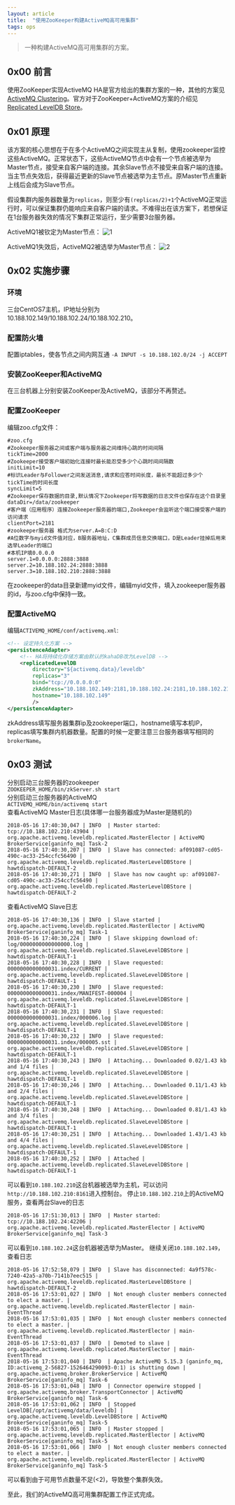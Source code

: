 ```yaml
---
layout: article
title:  "使用ZooKeeper构建ActiveMQ高可用集群"
tags: ops
---
```

> 一种构建ActiveMQ高可用集群的方案。

## 0x00 前言

使用ZooKeeper实现ActiveMQ HA是官方给出的集群方案的一种，其他的方案见[ActiveMQ Clustering]。官方对于ZooKeeper+ActiveMQ方案的介绍见[Replicated LevelDB Store]。

## 0x01 原理

该方案的核心思想在于在多个ActiveMQ之间实现主从复制，使用zookeeper监控这些ActiveMQ。正常状态下，这些ActiveMQ节点中会有一个节点被选举为Master节点，接受来自客户端的连接。其余Slave节点不接受来自客户端的连接。当主节点失效后，获得最近更新的Slave节点被选举为主节点。原Master节点重新上线后会成为Slave节点。

假设集群内服务器数量为`replicas`，则至少有`(replicas/2)+1`个ActiveMQ正常运行时，可以保证集群仍能响应来自客户端的请求。不难得出在该方案下，若想保证在1台服务器失效的情况下集群正常运行，至少需要3台服务器。

ActiveMQ1被钦定为Master节点：
![1]  

ActiveMQ1失效后，ActiveMQ2被选举为Master节点：
![2]

## 0x02 实施步骤
### 环境
三台CentOS7主机，IP地址分别为10.188.102.149/10.188.102.24/10.188.102.210。
### 配置防火墙
配置iptables，使各节点之间内网互通
`-A INPUT -s 10.188.102.0/24 -j ACCEPT`
### 安装ZooKeeper和ActiveMQ
在三台机器上分别安装ZooKeeper及ActiveMQ，该部分不再赘述。
### 配置ZooKeeper
编辑zoo.cfg文件：
```properties
#zoo.cfg
#Zookeeper服务器之间或客户端与服务器之间维持心跳的时间间隔
tickTime=2000
#Zookeeper接受客户端初始化连接时最长能忍受多少个心跳时间间隔数
initLimit=10
#标识Leader与Follower之间发送消息,请求和应答时间长度，最长不能超过多少个tickTime的时间长度
syncLimit=5
#Zookeeper保存数据的目录,默认情况下Zookeeper将写数据的日志文件也保存在这个目录里
dataDir=/data/zookeeper
#客户端（应用程序）连接Zookeeper服务器的端口,Zookeeper会监听这个端口接受客户端的访问请求
clientPort=2181
#zookeeper服务器 格式为server.A=B:C:D
#A位数字与myid文件值对应，B服务器地址，C集群成员信息交换端口，D是Leader挂掉后用来选举Leader的端口
#本机IP填0.0.0.0
server.1=0.0.0.0:2888:3888
server.2=10.188.102.24:2888:3888
server.3=10.188.102.210:2888:3888
```
在zookeeper的data目录新建myid文件，编辑myid文件，填入zookeeper服务器的id，与zoo.cfg中保持一致。
### 配置ActiveMQ
编辑`ACTIVEMQ_HOME/conf/activemq.xml`:
```xml
<!-- 设定持久化方案 -->
<persistenceAdapter>
    <!-- HA将持续化存储方案由默认的kahaDB改为LevelDB -->
    <replicatedLevelDB
		directory="${activemq.data}/leveldb"
		replicas="3"
		bind="tcp://0.0.0.0:0"
		zkAddress="10.188.102.149:2181,10.188.102.24:2181,10.188.102.210:2181"
		hostname="10.188.102.149"
		/>
</persistenceAdapter>

```
zkAddress填写服务器集群ip及zookeeper端口，hostname填写本机IP，replicas填写集群内机器数量。配置的时候一定要注意三台服务器填写相同的`brokerName`。

## 0x03 测试
分别启动三台服务器的zookeeper  
`ZOOKEEPER_HOME/bin/zkServer.sh start`  
分别启动三台服务器的ActiveMQ  
`ACTIVEMQ_HOME/bin/activemq start`  
查看ActiveMQ Master日志(具体哪一台服务器成为Master是随机的)
```
2018-05-16 17:40:30,047 | INFO  | Master started: tcp://10.188.102.210:43904 | org.apache.activemq.leveldb.replicated.MasterElector | ActiveMQ BrokerService[ganinfo_mq] Task-2
2018-05-16 17:40:30,207 | INFO  | Slave has connected: af091087-cd05-490c-ac33-254ccfc56490 | org.apache.activemq.leveldb.replicated.MasterLevelDBStore | hawtdispatch-DEFAULT-2
2018-05-16 17:40:30,271 | INFO  | Slave has now caught up: af091087-cd05-490c-ac33-254ccfc56490 | org.apache.activemq.leveldb.replicated.MasterLevelDBStore | hawtdispatch-DEFAULT-2
```
查看ActiveMQ Slave日志
```
2018-05-16 17:40:30,136 | INFO  | Slave started | org.apache.activemq.leveldb.replicated.MasterElector | ActiveMQ BrokerService[ganinfo_mq] Task-1
2018-05-16 17:40:30,224 | INFO  | Slave skipping download of: log/0000000000000000.log | org.apache.activemq.leveldb.replicated.SlaveLevelDBStore | hawtdispatch-DEFAULT-1
2018-05-16 17:40:30,228 | INFO  | Slave requested: 0000000000000031.index/CURRENT | org.apache.activemq.leveldb.replicated.SlaveLevelDBStore | hawtdispatch-DEFAULT-1
2018-05-16 17:40:30,230 | INFO  | Slave requested: 0000000000000031.index/MANIFEST-000004 | org.apache.activemq.leveldb.replicated.SlaveLevelDBStore | hawtdispatch-DEFAULT-1
2018-05-16 17:40:30,231 | INFO  | Slave requested: 0000000000000031.index/000006.log | org.apache.activemq.leveldb.replicated.SlaveLevelDBStore | hawtdispatch-DEFAULT-1
2018-05-16 17:40:30,232 | INFO  | Slave requested: 0000000000000031.index/000005.sst | org.apache.activemq.leveldb.replicated.SlaveLevelDBStore | hawtdispatch-DEFAULT-1
2018-05-16 17:40:30,243 | INFO  | Attaching... Downloaded 0.02/1.43 kb and 1/4 files | org.apache.activemq.leveldb.replicated.SlaveLevelDBStore | hawtdispatch-DEFAULT-1
2018-05-16 17:40:30,246 | INFO  | Attaching... Downloaded 0.11/1.43 kb and 2/4 files | org.apache.activemq.leveldb.replicated.SlaveLevelDBStore | hawtdispatch-DEFAULT-1
2018-05-16 17:40:30,248 | INFO  | Attaching... Downloaded 0.81/1.43 kb and 3/4 files | org.apache.activemq.leveldb.replicated.SlaveLevelDBStore | hawtdispatch-DEFAULT-1
2018-05-16 17:40:30,251 | INFO  | Attaching... Downloaded 1.43/1.43 kb and 4/4 files | org.apache.activemq.leveldb.replicated.SlaveLevelDBStore | hawtdispatch-DEFAULT-1
2018-05-16 17:40:30,252 | INFO  | Attached | org.apache.activemq.leveldb.replicated.SlaveLevelDBStore | hawtdispatch-DEFAULT-1
```
可以看到`10.188.102.210`这台机器被选举为主机，可以访问`http://10.188.102.210:8161`进入控制台。
停止`10.188.102.210`上的ActiveMQ服务，查看两台Slave的日志
```
2018-05-16 17:51:30,013 | INFO  | Master started: tcp://10.188.102.24:42206 | org.apache.activemq.leveldb.replicated.MasterElector | ActiveMQ BrokerService[ganinfo_mq] Task-3
```
可以看到`10.188.102.24`这台机器被选举为Master。
继续关闭`10.188.102.149`，查看日志
```
2018-05-16 17:52:58,079 | INFO  | Slave has disconnected: 4a9f578c-7240-42a5-a70b-7141b7eec515 | org.apache.activemq.leveldb.replicated.MasterLevelDBStore | hawtdispatch-DEFAULT-2
2018-05-16 17:53:01,027 | INFO  | Not enough cluster members connected to elect a master. | org.apache.activemq.leveldb.replicated.MasterElector | main-EventThread
2018-05-16 17:53:01,035 | INFO  | Not enough cluster members connected to elect a master. | org.apache.activemq.leveldb.replicated.MasterElector | main-EventThread
2018-05-16 17:53:01,037 | INFO  | Demoted to slave | org.apache.activemq.leveldb.replicated.MasterElector | main-EventThread
2018-05-16 17:53:01,040 | INFO  | Apache ActiveMQ 5.15.3 (ganinfo_mq, ID:activemq_2-56827-1526464290093-0:1) is shutting down | org.apache.activemq.broker.BrokerService | ActiveMQ BrokerService[ganinfo_mq] Task-6
2018-05-16 17:53:01,048 | INFO  | Connector openwire stopped | org.apache.activemq.broker.TransportConnector | ActiveMQ BrokerService[ganinfo_mq] Task-6
2018-05-16 17:53:01,062 | INFO  | Stopped LevelDB[/opt/activemq/data/leveldb] | org.apache.activemq.leveldb.LevelDBStore | ActiveMQ BrokerService[ganinfo_mq] Task-5
2018-05-16 17:53:01,065 | INFO  | Master stopped | org.apache.activemq.leveldb.replicated.MasterElector | ActiveMQ BrokerService[ganinfo_mq] Task-5
2018-05-16 17:53:01,066 | INFO  | Not enough cluster members connected to elect a master. | org.apache.activemq.leveldb.replicated.MasterElector | ActiveMQ BrokerService[ganinfo_mq] Task-5
```
可以看到由于可用节点数量不足(<2)，导致整个集群失效。

至此，我们的ActiveMQ高可用集群配置工作正式完成。

[1]:https://markdown-1251260884.cos.ap-shanghai.myqcloud.com/ActiveMQ%2Bzookeeper%E5%AE%9E%E7%8E%B0%E9%AB%98%E5%8F%AF%E7%94%A8%E9%9B%86%E7%BE%A4/ActiveMQ%2Bzookeeper%E5%AE%9E%E7%8E%B0%E9%AB%98%E5%8F%AF%E7%94%A8%E9%9B%86%E7%BE%A42.png
[2]:https://markdown-1251260884.cos.ap-shanghai.myqcloud.com/ActiveMQ%2Bzookeeper%E5%AE%9E%E7%8E%B0%E9%AB%98%E5%8F%AF%E7%94%A8%E9%9B%86%E7%BE%A4/ActiveMQ%2Bzookeeper%E5%AE%9E%E7%8E%B0%E9%AB%98%E5%8F%AF%E7%94%A8%E9%9B%86%E7%BE%A41.png
[ActiveMQ Clustering]:http://activemq.apache.org/clustering.html
[Replicated LevelDB Store]:http://activemq.apache.org/replicated-leveldb-store.html